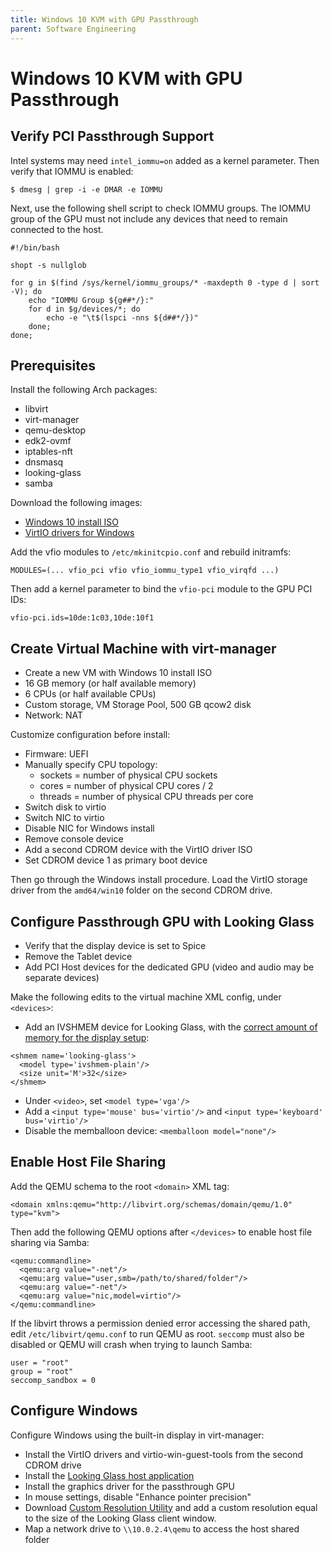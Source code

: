 ```yaml
---
title: Windows 10 KVM with GPU Passthrough
parent: Software Engineering
---
```


# Windows 10 KVM with GPU Passthrough

## Verify PCI Passthrough Support

Intel systems may need `intel_iommu=on` added as a kernel parameter. Then verify that IOMMU is enabled:

```shell
$ dmesg | grep -i -e DMAR -e IOMMU
```

Next, use the following shell script to check IOMMU groups. The IOMMU group of the GPU must not include any devices that need to remain connected to the host.

```shell
#!/bin/bash

shopt -s nullglob

for g in $(find /sys/kernel/iommu_groups/* -maxdepth 0 -type d | sort -V); do
    echo "IOMMU Group ${g##*/}:"
    for d in $g/devices/*; do
        echo -e "\t$(lspci -nns ${d##*/})"
    done;
done;
```


## Prerequisites

Install the following Arch packages:

- libvirt
- virt-manager
- qemu-desktop
- edk2-ovmf
- iptables-nft
- dnsmasq
- looking-glass
- samba

Download the following images:

- [Windows 10 install ISO](https://tb.rg-adguard.net/public.php)
- [VirtIO drivers for Windows](https://fedorapeople.org/groups/virt/virtio-win/direct-downloads/stable-virtio/virtio-win.iso)

Add the vfio modules to `/etc/mkinitcpio.conf` and rebuild initramfs:

```
MODULES=(... vfio_pci vfio vfio_iommu_type1 vfio_virqfd ...)
```

Then add a kernel parameter to bind the `vfio-pci` module to the GPU PCI IDs:

```
vfio-pci.ids=10de:1c03,10de:10f1
```


## Create Virtual Machine with virt-manager

- Create a new VM with Windows 10 install ISO
- 16 GB memory (or half available memory)
- 6 CPUs (or half available CPUs)
- Custom storage, VM Storage Pool, 500 GB qcow2 disk
- Network: NAT

Customize configuration before install:

- Firmware: UEFI
- Manually specify CPU topology:
  - sockets = number of physical CPU sockets
  - cores = number of physical CPU cores / 2
  - threads = number of physical CPU threads per core
- Switch disk to virtio
- Switch NIC to virtio
- Disable NIC for Windows install
- Remove console device
- Add a second CDROM device with the VirtIO driver ISO
- Set CDROM device 1 as primary boot device

Then go through the Windows install procedure. Load the VirtIO storage driver from the `amd64/win10` folder on the second CDROM drive.


## Configure Passthrough GPU with Looking Glass

- Verify that the display device is set to Spice
- Remove the Tablet device
- Add PCI Host devices for the dedicated GPU (video and audio may be separate devices)

Make the following edits to the virtual machine XML config, under `<devices>`:

- Add an IVSHMEM device for Looking Glass, with the [correct amount of memory for the display setup](https://looking-glass.io/docs/B6/install/#determining-memory):

```
<shmem name='looking-glass'>
  <model type='ivshmem-plain'/>
  <size unit='M'>32</size>
</shmem>
```

- Under `<video>`, set `<model type='vga'/>`
- Add a `<input type='mouse' bus='virtio'/>` and `<input type='keyboard' bus='virtio'/>`
- Disable the memballoon device: `<memballoon model="none"/>`


## Enable Host File Sharing

Add the QEMU schema to the root `<domain>` XML tag:

```
<domain xmlns:qemu="http://libvirt.org/schemas/domain/qemu/1.0" type="kvm">
```

Then add the following QEMU options after `</devices>` to enable host file sharing via Samba:

```
<qemu:commandline>
  <qemu:arg value="-net"/>
  <qemu:arg value="user,smb=/path/to/shared/folder"/>
  <qemu:arg value="-net"/>
  <qemu:arg value="nic,model=virtio"/>
</qemu:commandline>
```

If the libvirt throws a permission denied error accessing the shared path, edit `/etc/libvirt/qemu.conf` to run QEMU as root. `seccomp` must also be disabled or QEMU will crash when trying to launch Samba:

```
user = "root"
group = "root"
seccomp_sandbox = 0
```


## Configure Windows

Configure Windows using the built-in display in virt-manager:

- Install the VirtIO drivers and virtio-win-guest-tools from the second CDROM drive
- Install the [Looking Glass host application](https://looking-glass.io/downloads)
- Install the graphics driver for the passthrough GPU
- In mouse settings, disable "Enhance pointer precision"
- Download [Custom Resolution Utility](https://www.monitortests.com/forum/Thread-Custom-Resolution-Utility-CRU) and add a custom resolution equal to the size of the Looking Glass client window.
- Map a network drive to `\\10.0.2.4\qemu` to access the host shared folder
